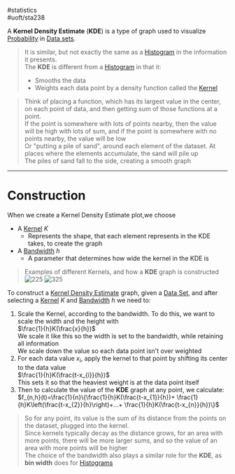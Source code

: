 #statistics  
#uoft/sta238 

A **Kernel Density Estimate** (**KDE**) is a type of graph used to visualize [Probability](../STA237%20Notes/Probability.md) in [Data sets](Data%20Set.md).

>It is similar, but not exactly the same as a [Histogram](Histogram.md) in the information it presents.  
>The **KDE** is different from a [Histogram](Histogram.md) in that it:
>	- Smooths the data
>	- Weights each data point by a density function called the [Kernel](../../Math/MAT224%20Notes/Kernel.md)

>Think of placing a function, which has its largest value in the center, on each point of data, and then getting sum of those functions at a point.  
>If the point is somewhere with lots of points nearby, then the value will be high with lots of sum, and if the point is somewhere with no points nearby, the value will be low  
>Or "putting a pile of sand", around each element of the dataset. At places where the elements accumulate, the sand will pile up  
>	The piles of sand fall to the side, creating a smooth graph


---
# Construction
When we create a Kernel Density Estimate plot,we choose
- A [Kernel](../../Math/MAT224%20Notes/Kernel.md) $K$
	- Represents the shape, that each element represents in the KDE takes, to create the graph
- A [Bandwidth](Bandwidth.md) $h$
	- A parameter that determines how wide the kernel in the KDE is

> Examples of different Kernels, and how a **KDE** graph is constructed  
> ![225](Pasted%20image%2020240708102514.png) ![325](Pasted%20image%2020240708103036.png)


To construct a [Kernel Density Estimate](.md) graph, given a [Data Set](Data%20Set.md), and after selecting a [Kernel](../../Math/MAT224%20Notes/Kernel.md) $K$ and [Bandwidth](Bandwidth.md) $h$ we need to:
1. Scale the Kernel, according to the bandwidth. To do this, we want to scale the width and the height with  
	$\frac{1}{h}K(\frac{x}{h})$  
	We scale it like this so the width is set to the bandwidth, while retaining all information  
		We scale down the value so each data point isn't over weighted
2. For each data value $x_{i}$, apply the kernel to that point by shifting its center to the data value  
	$\frac{1}{h}K(\frac{t-x_{i}}{h})$  
		This sets it so that the heaviest weight is at the data point itself
3. Then to calculate the value of the **KDE** graph at any point, we calculate:  
	$f_{n,h}(t)=\frac{1}{n}\{\frac{1}{h}K(\frac{t-x_{1}}{h})+ \frac{1}{h}K\left(\frac{t-x_{2}}{h}\right)+...+ \frac{1}{h}K(\frac{t-x_{n}}{h})\}$    

> So for any point, its value is the sum of its distance from the points on the dataset, plugged into the kernel.  
> Since kernels typically decay as the distance grows, for an area with more points, there will be more larger sums, and so the value of an area with more points will be higher  
> The choice of the bandwidth also plays a similar role for the **KDE**, as **bin width** does for [Histograms](Histogram.md)